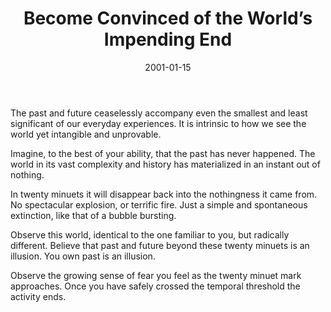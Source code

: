 ﻿---
layout: default
title: "Become Convinced of the World’s Impending End"
artist: "Roger-Pol Droit"
description: "from <i>101 Expériences de Philosophie Quotidienne</i> | <i>Translated from French</i>"
group: "Solo"
date: 2001-01-15
indexed: 2018-06-04
---
The past and future ceaselessly accompany even the smallest and least significant of our everyday experiences. It is intrinsic to how we see the world yet intangible and unprovable. 

Imagine, to the best of your ability, that the past has never happened. The world in its vast complexity and history has materialized in an instant out of nothing. 

In twenty minuets it will disappear back into the nothingness it came from. No spectacular explosion, or terrific fire. Just a simple and spontaneous extinction, like that of a bubble bursting. 

Observe this world, identical to the one familiar to you, but radically different. Believe that past and future beyond these twenty minuets is an illusion. You own past is an illusion. 

Observe the growing sense of fear you feel as the twenty minuet mark approaches. Once you have safely crossed the temporal threshold the activity ends.
